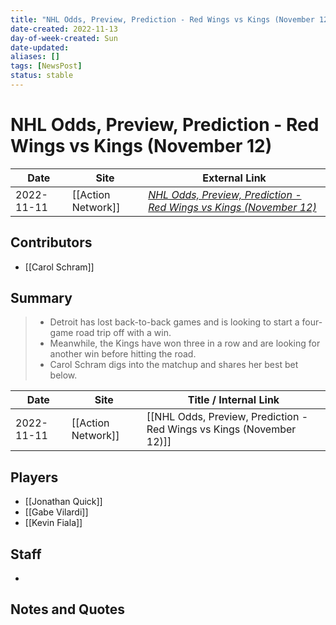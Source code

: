 ```yaml
---
title: "NHL Odds, Preview, Prediction - Red Wings vs Kings (November 12)"
date-created: 2022-11-13
day-of-week-created: Sun
date-updated: 
aliases: []
tags: [NewsPost]
status: stable
---
```


# NHL Odds, Preview, Prediction - Red Wings vs Kings (November 12)

| Date       | Site               | External Link                                                                                                                                                      |
| ---------- | ------------------ | ------------------------------------------------------------------------------------------------------------------------------------------------------------------ |
| 2022-11-11 | [[Action Network]] | [*NHL Odds, Preview, Prediction - Red Wings vs Kings (November 12)*](https://www.actionnetwork.com/nhl/nhl-odds-preview-prediction-red-wings-vs-kings-november-12) |

## Contributors
- [[Carol Schram]]

## Summary
> -   Detroit has lost back-to-back games and is looking to start a four-game road trip off with a win.
> -   Meanwhile, the Kings have won three in a row and are looking for another win before hitting the road.
> -   Carol Schram digs into the matchup and shares her best bet below.

| Date       | Site      | Title / Internal Link                                                |
| ---------- | --------- | -------------------------------------------------------------------- |
| 2022-11-11 | [[Action Network]] | [[NHL Odds, Preview, Prediction - Red Wings vs Kings (November 12)]] |

## Players
- [[Jonathan Quick]]
- [[Gabe Vilardi]]
- [[Kevin Fiala]]

## Staff
- 

## Notes and Quotes
> 

